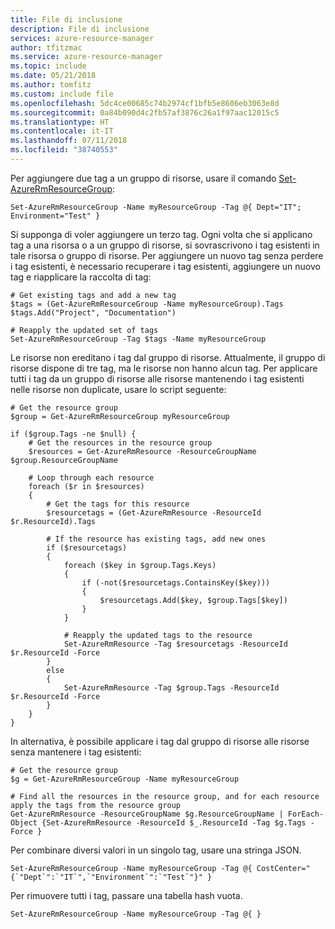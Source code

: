 ```yaml
---
title: File di inclusione
description: File di inclusione
services: azure-resource-manager
author: tfitzmac
ms.service: azure-resource-manager
ms.topic: include
ms.date: 05/21/2018
ms.author: tomfitz
ms.custom: include file
ms.openlocfilehash: 5dc4ce00685c74b2974cf1bfb5e8606eb3063e8d
ms.sourcegitcommit: 0a84b090d4c2fb57af3876c26a1f97aac12015c5
ms.translationtype: HT
ms.contentlocale: it-IT
ms.lasthandoff: 07/11/2018
ms.locfileid: "38740553"
---
```

Per aggiungere due tag a un gruppo di risorse, usare il comando [Set-AzureRmResourceGroup](/powershell/module/azurerm.resources/set-azurermresourcegroup):

```azurepowershell-interactive
Set-AzureRmResourceGroup -Name myResourceGroup -Tag @{ Dept="IT"; Environment="Test" }
```

Si supponga di voler aggiungere un terzo tag. Ogni volta che si applicano tag a una risorsa o a un gruppo di risorse, si sovrascrivono i tag esistenti in tale risorsa o gruppo di risorse. Per aggiungere un nuovo tag senza perdere i tag esistenti, è necessario recuperare i tag esistenti, aggiungere un nuovo tag e riapplicare la raccolta di tag:

```azurepowershell-interactive
# Get existing tags and add a new tag
$tags = (Get-AzureRmResourceGroup -Name myResourceGroup).Tags
$tags.Add("Project", "Documentation")

# Reapply the updated set of tags 
Set-AzureRmResourceGroup -Tag $tags -Name myResourceGroup
```

Le risorse non ereditano i tag dal gruppo di risorse. Attualmente, il gruppo di risorse dispone di tre tag, ma le risorse non hanno alcun tag. Per applicare tutti i tag da un gruppo di risorse alle risorse mantenendo i tag esistenti nelle risorse non duplicate, usare lo script seguente:

```azurepowershell-interactive
# Get the resource group
$group = Get-AzureRmResourceGroup myResourceGroup

if ($group.Tags -ne $null) {
    # Get the resources in the resource group
    $resources = Get-AzureRmResource -ResourceGroupName $group.ResourceGroupName

    # Loop through each resource
    foreach ($r in $resources)
    {
        # Get the tags for this resource
        $resourcetags = (Get-AzureRmResource -ResourceId $r.ResourceId).Tags
        
        # If the resource has existing tags, add new ones
        if ($resourcetags)
        {
            foreach ($key in $group.Tags.Keys)
            {
                if (-not($resourcetags.ContainsKey($key)))
                {
                    $resourcetags.Add($key, $group.Tags[$key])
                }
            }

            # Reapply the updated tags to the resource 
            Set-AzureRmResource -Tag $resourcetags -ResourceId $r.ResourceId -Force
        }
        else
        {
            Set-AzureRmResource -Tag $group.Tags -ResourceId $r.ResourceId -Force
        }
    }
}
```

In alternativa, è possibile applicare i tag dal gruppo di risorse alle risorse senza mantenere i tag esistenti:

```azurepowershell-interactive
# Get the resource group
$g = Get-AzureRmResourceGroup -Name myResourceGroup

# Find all the resources in the resource group, and for each resource apply the tags from the resource group
Get-AzureRmResource -ResourceGroupName $g.ResourceGroupName | ForEach-Object {Set-AzureRmResource -ResourceId $_.ResourceId -Tag $g.Tags -Force }
```

Per combinare diversi valori in un singolo tag, usare una stringa JSON.

```azurepowershell-interactive
Set-AzureRmResourceGroup -Name myResourceGroup -Tag @{ CostCenter="{`"Dept`":`"IT`",`"Environment`":`"Test`"}" }
```

Per rimuovere tutti i tag, passare una tabella hash vuota.

```azurepowershell-interactive
Set-AzureRmResourceGroup -Name myResourceGroup -Tag @{ }
```
